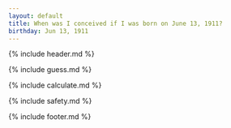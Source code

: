 ```yaml
---
layout: default
title: When was I conceived if I was born on June 13, 1911?
birthday: Jun 13, 1911
---
```


{% include header.md %}

{% include guess.md %}

{% include calculate.md %}

{% include safety.md %}

{% include footer.md %}



